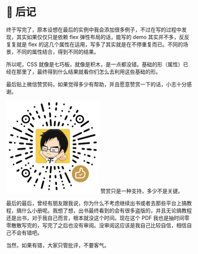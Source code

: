 # 📕 后记

终于写完了，原本设想在最后的实例中我会添加很多例子，不过在写的过程中发现，其实如果仅仅只是依赖 flex 弹性布局的话，能写的 demo 其实并不多，反反复复就是 flex 的这几个属性在运用，写多了其实就是在不停重复而已。不同的场景，不同的属性结合，得到不同的结果。

所以呢，CSS 就像是七巧板，就像是积木，是一点都没错。基础的形（属性）已经在那里了，最终得到什么结果就看你们怎么去利用这些基础的形。

最后贴上微信赞赏码，如果觉得多少有帮助，并且愿意赞赏一下的话，小志十分感谢。

<img src="image/wechat.jpg" style="zoom:50%;" />
赞赏只是一种支持，多少不是关键。

最后的最后，曾经有朋友跟我说，你为什么不考虑继续出书或者去那些平台上搞教程，搞什么小册呢。我想了想，出书最终看到的会有很多盗版的，并且无论搞教程还是出书，对于我自己而言，根本就没这个时间。现在这个 PDF 我也是抽时间零零散散写完的，写完了之后也没有审阅。没审阅这应该是我自己比较自信，相信自己不会有错吧。

当然，如果有错，大家只管批评，不要客气。

